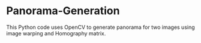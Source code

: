 # Panorama-Generation
This Python code uses OpenCV to generate panorama for two images using image warping and Homography matrix.
